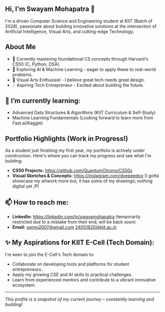 ## Hi, I'm Swayam Mohapatra 👋

I'm a driven Computer Science and Engineering student at KIIT (Batch of 2028), passionate about building innovative solutions at the intersection of Artificial Intelligence, Visual Arts, and cutting-edge Technology.

## About Me
*   🚀 Currently mastering foundational CS concepts through Harvard's CS50 (C, Python, DSA).
*   🧠 Exploring AI & Machine Learning - eager to apply these to real-world problems.
*   🎨 Visual Arts Enthusiast - I believe great tech needs great design.
*   💡 Aspiring Tech Entrepreneur - Excited about building the future.

## 🌱 I’m currently learning:
*   Advanced Data Structures & Algorithms (KIIT Curriculum & Self-Study)
*   Machine Learning Fundamentals (Looking forward to learn more from Fast.ai/Kaggle)

## Portfolio Highlights (Work in Progress!)
As a student just finishing my first year, my portfolio is actively under construction. Here's where you can track my progress and see what I'm building:

*   **CS50 Projects:** https://github.com/QuantumChrono/CS50x
*   **Visual Sketches & Concepts:** https://instagram.com/doepeedoo (I gotta showcase my artwork more but, it has some of my drawings; nothing digital yet ;P)

## 📫 How to reach me:
*   **LinkedIn:** https://linkedin.com/in/swayamohapatra (temporarily restricted due to a mistake from their end; will be back soon)
*   **Email:** swmo2007@gmail.com <or> 24051820@kiit.ac.in

## ✨ My Aspirations for KIIT E-Cell (Tech Domain):
I'm keen to join the E-Cell's Tech domain to:
*   Collaborate on developing tools and platforms for student entrepreneurs.
*   Apply my growing CSE and AI skills to practical challenges.
*   Learn from experienced mentors and contribute to a vibrant innovative ecosystem.
---
*This profile is a snapshot of my current journey – constantly learning and building!*
